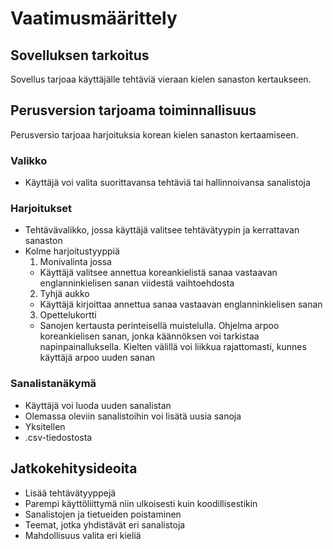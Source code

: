 # Vaatimusmäärittely

## Sovelluksen tarkoitus

Sovellus tarjoaa käyttäjälle tehtäviä vieraan kielen sanaston kertaukseen.

## Perusversion tarjoama toiminnallisuus

Perusversio tarjoaa harjoituksia korean kielen sanaston kertaamiseen.
### Valikko

- Käyttäjä voi valita suorittavansa tehtäviä tai hallinnoivansa sanalistoja
 
### Harjoitukset
- Tehtävävalikko, jossa käyttäjä valitsee tehtävätyypin ja kerrattavan sanaston
- Kolme harjoitustyyppiä
  1. Monivalinta jossa 
   - Käyttäjä valitsee annettua koreankielistä sanaa vastaavan englanninkielisen sanan viidestä vaihtoehdosta
  2. Tyhjä aukko
   - Käyttäjä kirjoittaa annettua sanaa vastaavan englanninkielisen sanan
  3. Opettelukortti
   - Sanojen kertausta perinteisellä muistelulla. Ohjelma arpoo koreankielisen sanan, jonka käännöksen voi tarkistaa napinpainalluksella. Kielten välillä voi liikkua rajattomasti, kunnes käyttäjä arpoo uuden sanan

### Sanalistanäkymä
 - Käyttäjä voi luoda uuden sanalistan
 - Olemassa oleviin sanalistoihin voi lisätä uusia sanoja
  - Yksitellen
  - .csv-tiedostosta

## Jatkokehitysideoita

- Lisää tehtävätyyppejä
- Parempi käyttöliittymä niin ulkoisesti kuin koodillisestikin
- Sanalistojen ja tietueiden poistaminen
- Teemat, jotka yhdistävät eri sanalistoja
- Mahdollisuus valita eri kieliä
